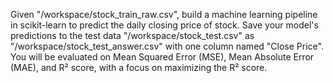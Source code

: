Given "/workspace/stock_train_raw.csv", build a machine learning pipeline in scikit-learn to predict the daily 
closing price of stock. Save your model's predictions to the test data "/workspace/stock_test.csv" as 
"/workspace/stock_test_answer.csv" with one column named "Close Price". You will be evaluated on Mean Squared Error 
(MSE), Mean Absolute Error (MAE), and R² score, with a focus on maximizing the R² score. 